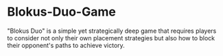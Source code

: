 # Blokus-Duo-Game
"Blokus Duo" is a simple yet strategically deep game that requires players to consider not only their own placement strategies but also how to block their opponent's paths to achieve victory.
